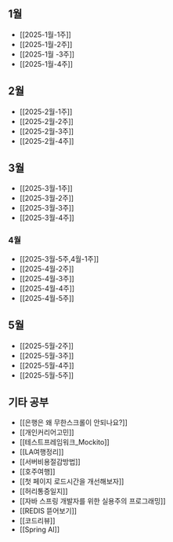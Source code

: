 
## 1월

- [[2025-1월-1주]]
- [[2025-1월-2주]]
- [[2025-1월 -3주]]
- [[2025-1월-4주]]


## 2월

- [[2025-2월-1주]]
- [[2025-2월-2주]]
- [[2025-2월-3주]]
- [[2025-2월-4주]]


## 3월

- [[2025-3월-1주]]
- [[2025-3월-2주]]
- [[2025-3월-3주]]
- [[2025-3월-4주]]

### 4월
- [[2025-3월-5주,4월-1주]]
- [[2025-4월-2주]]
- [[2025-4월-3주]]
- [[2025-4월-4주]]
- [[2025-4월-5주]]

## 5월
 - [[2025-5월-2주]]
 - [[2025-5월-3주]]
 - [[2025-5월-4주]]
 - [[2025-5월-5주]]


## 기타 공부 

- [[은행은 왜 무한스크롤이 안되나요?]]
- [[개인커리어고민]]
- [[테스트프레임워크_Mockito]]
- [[LA여행정리]]
- [[서버비용절감방법]]
- [[호주여행]]
- [[첫 페이지 로드시간을 개선해보자]]
- [[허리통증일지]]
- [[자바 스프링 개발자를 위한 실용주의 프로그래밍]]
- [[REDIS 뜯어보기]]
- [[코드리뷰]]
- [[Spring AI]]